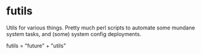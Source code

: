 # futils
Utils for various things. Pretty much perl scripts to automate some mundane system tasks, and (some) system config deployments.

futils = "future" + "utils"
